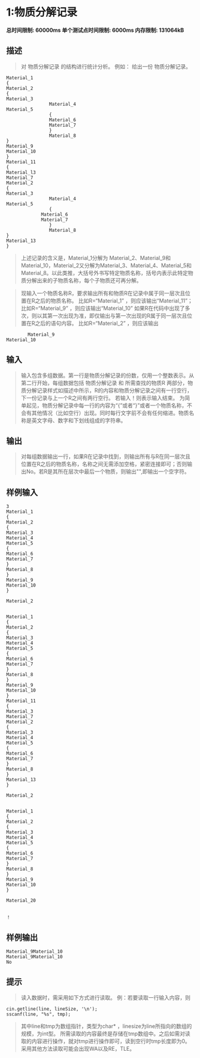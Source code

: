 # 1:物质分解记录

**总时间限制: 60000ms 单个测试点时间限制: 6000ms 内存限制: 131064kB**
## 描述

>对 物质分解记录 的结构进行统计分析。
>例如：
>给出一份 物质分解记录。
```
Material_1
{
Material_2
{
Material_3
                Material_4
Material_5
                {
                Material_6
                Material_7
                }
                Material_8
}
Material_9
Material_10
}
Material_11
{
Material_l3
Material_7
Material_2
{
Material_3
                Material_4
Material_5
                {
             Material_6
             Material_7
                }
                Material_8
}
Material_13
}
```

>上述记录的含义是，Material_1分解为 Material_2、Material_9和Material_10，Material_2又分解为Material_3、Material_4、Material_5和Material_8。以此类推，大括号外书写特定物质名称，括号内表示此特定物质分解出来的子物质名称，每个子物质还可再分解。

>现输入一个物质名称R，要求输出所有和物质R在记录中属于同一层次且位置在R之后的物质名称。
>比如R=“Material_1” ，则应该输出“Material_11”；
>比如R=“Material_9” ，则应该输出“Material_10”
>如果R在代码中出现了多次，则以其第一次出现为准，即仅输出与第一次出现的R属于同一层次且位置在R之后的语句内容。
>比如R=“Material_2” ，则应该输出
```
        Material_9
Material_10
```

## 输入
>输入包含多组数据。第一行是物质分解记录的份数，仅用一个整数表示。从第二行开始，每组数据包括 物质分解记录 和 所需查找的物质R 两部分，物质分解记录样式如描述中所示，R的内容和物质分解记录之间有一行空行，下一份记录与上一个R之间有两行空行。
>若输入！则表示输入结束。
>为简单起见，物质分解记录中每一行的内容为“{”或者“}”或者一个物质名称，不会有其他情况（比如空行）出现。同时每行文字前不会有任何缩进。物质名称是英文字母、数字和下划线组成的字符串。

## 输出
>对每组数据输出一行，如果R在记录中找到，则输出所有与R在同一层次且位置在R之后的物质名称，名称之间无需添加空格，紧密连接即可；否则输出No。若R是其所在层次中最后一个物质，则输出"",即输出一个空字符。

## 样例输入
```
3
Material_1
{
Material_2
{
Material_3
Material_4
Material_5
{
Material_6
Material_7
}
Material_8
}
Material_9
Material_10
}

Material_2


Material_1
{
Material_2
{
Material_3
Material_4
Material_5
{
Material_6
Material_7
}
Material_8
}
Material_9
Material_10
}
Material_11
{
Material_3
Material_7
Material_2
{
Material_3
Material_4
Material_5
{
Material_6
Material_7
}
Material_8
}
Material_13
}

Material_2


Material_1
{
Material_2
{
Material_3
Material_4
Material_5
{
Material_6
Material_7
}
Material_8
}
Material_9
Material_10
}

Material_20


！
```
## 样例输出
```
Material_9Material_10
Material_9Material_10
No
```
## 提示
>读入数据时，需采用如下方式进行读取。
>例：若要读取一行输入内容，则
```
cin.getline(line, lineSize, '\n');
sscanf(line, "%s", tmp);
```
>其中line和tmp为数组指针，类型为char* ，linesize为line所指向的数组的规模，为int型。
>所需读取的内容最终是存储在tmp数组中。之后如需对读取的内容进行操作，就对tmp进行操作即可，读到空行时tmp长度即为0。
采用其他方法读取可能会出现WA以及RE，TLE。